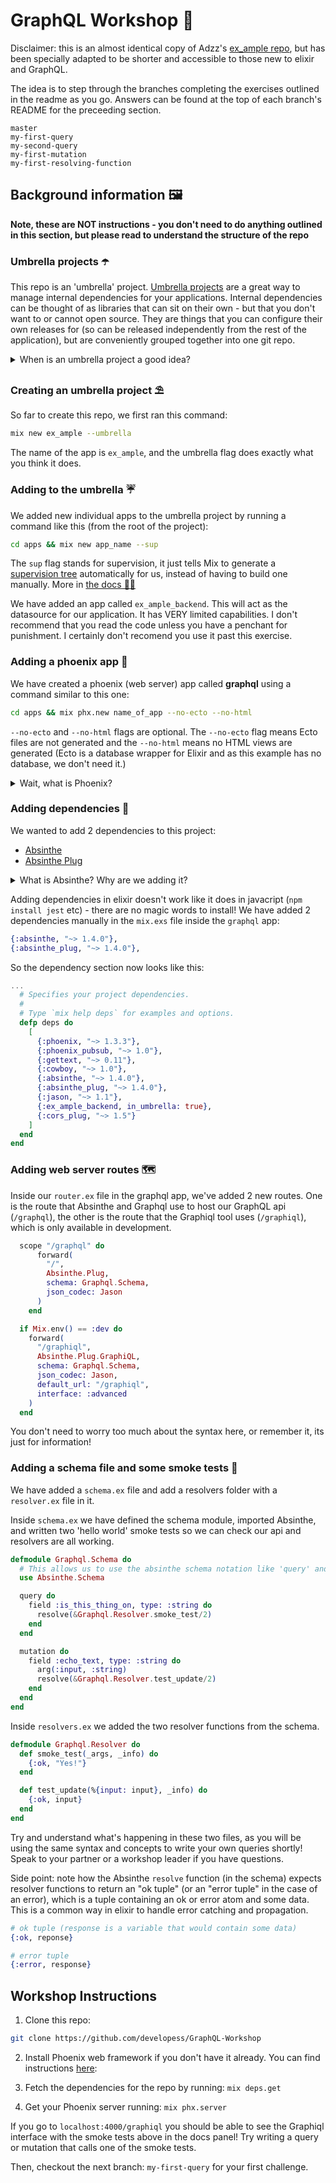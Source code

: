 # GraphQL Workshop 🌈

Disclaimer: this is an almost identical copy of Adzz's [ex_ample repo](https://github.com/Adzz/ex_ample), but has been specially adapted to be shorter and accessible to those new to elixir and GraphQL.

The idea is to step through the branches completing the exercises outlined in the readme as you go. Answers can be found at the top of each branch's README for the preceeding section.

```
master
my-first-query
my-second-query
my-first-mutation
my-first-resolving-function
```

## Background information 🖼

**Note, these are NOT instructions - you don't need to do anything outlined in this section, but please read to understand the structure of the repo**

### Umbrella projects ☂️

This repo is an 'umbrella' project. [Umbrella projects](https://8thlight.com/blog/georgina-mcfadyen/2017/05/01/elixir-umbrella-projects.html) are a great way to manage internal dependencies for your applications. Internal dependencies can be thought of as libraries that can sit on their own - but that you don't want to or cannot open source. They are things that you can configure their own releases for (so can be released independently from the rest of the application), but are conveniently grouped together into one git repo.

<details>
<summary>When is an umbrella project a good idea?</summary>
<br/>
If you have ever had one repo rely on another, you'll soon find umbrella projects to be lifesavers; no more using git tags and bumping versions in your mix files so you can get new features!

However, apps within an umbrella projects are not _completely_ decoupled. From [the docs](https://elixir-lang.org/getting-started/mix-otp/dependencies-and-umbrella-projects.html#dont-drink-the-kool-aid)

> While it provides a degree of separation between applications, those applications are not fully decoupled, as they are assumed to share the same configuration and the same dependencies.

And

> If you find yourself in a position where you want to use different configurations in each application for the same dependency or use different dependency versions, then it is likely your codebase has grown beyond what umbrellas can provide.

</details>

### Creating an umbrella project ⛱

So far to create this repo, we first ran this command:

```sh
mix new ex_ample --umbrella
```

The name of the app is `ex_ample`, and the umbrella flag does exactly what you think it does.

### Adding to the umbrella ☔️

We added new individual apps to the umbrella project by running a command like this (from the root of the project):

```sh
cd apps && mix new app_name --sup
```

The `sup` flag stands for supervision, it just tells Mix to generate a [supervision tree](https://stackoverflow.com/questions/46554449/erlang-elixir-what-is-a-supervision-tree) automatically for us, instead of having to build one manually. More in [the docs 👩‍⚕️](https://elixir-lang.org/getting-started/mix-otp/dependencies-and-umbrella-projects.html)

We have added an app called `ex_ample_backend`. This will act as the datasource for our application. It has VERY limited capabilities. I don't recommend that you read the code unless you have a penchant for punishment. I certainly don't recomend you use it past this exercise.

### Adding a phoenix app 🦜

We have created a phoenix (web server) app called **graphql** using a command similar to this one:

```sh
cd apps && mix phx.new name_of_app --no-ecto --no-html
```

`--no-ecto` and `--no-html` flags are optional. The `--no-ecto` flag means Ecto files are not generated and the `--no-html` means no HTML views are generated (Ecto is a database wrapper for Elixir and as this example has no database, we don't need it.)

<details>
<summary>Wait, what is Phoenix?</summary>
<br/>
Phoenix is a web development framework written in Elixir which implements the server-side Model View Controller (MVC) pattern. Check out the docs here: https://hexdocs.pm/phoenix/overview.html#content. Phoenix is the top layer of a multi-layer system designed to be modular and flexible. The other layers include Cowboy, Plug and Ecto.
</details>

### Adding dependencies 🍹

We wanted to add 2 dependencies to this project:

- [Absinthe](https://github.com/absinthe-graphql/absinthe)
- [Absinthe Plug](https://github.com/absinthe-graphql/absinthe_plug)

<details>
<summary>What is Absinthe? Why are we adding it?</summary>
<br/>
Absinthe is the GraphQL toolkit for Elixir, built to suit Elixir's capabilities and style. With Absinthe, you define the schema and resolution functions and it executes GraphQL documents.

On client side Absinthe has support for Relay and Apollo client and in Elixir it uses Plug and Phoenix to support HTTP APIs, via `absinthe_plug` and `absinthe_phoenix` packages. It also has support for Ecto via the `absinthe_ecto package`.

</details>

Adding dependencies in elixir doesn't work like it does in javacript (`npm install jest` etc) - there are no magic words to install! We have added 2 dependencies manually in the `mix.exs` file inside the `graphql` app:

```elixir
{:absinthe, "~> 1.4.0"},
{:absinthe_plug, "~> 1.4.0"},
```

So the dependency section now looks like this:

```elixir
...
  # Specifies your project dependencies.
  #
  # Type `mix help deps` for examples and options.
  defp deps do
    [
      {:phoenix, "~> 1.3.3"},
      {:phoenix_pubsub, "~> 1.0"},
      {:gettext, "~> 0.11"},
      {:cowboy, "~> 1.0"},
      {:absinthe, "~> 1.4.0"},
      {:absinthe_plug, "~> 1.4.0"},
      {:jason, "~> 1.1"},
      {:ex_ample_backend, in_umbrella: true},
      {:cors_plug, "~> 1.5"}
    ]
  end
end

```

### Adding web server routes 🗺

Inside our `router.ex` file in the graphql app, we've added 2 new routes. One is the route that Absinthe and Graphql use to host our GraphQL api (`/graphql`), the other is the route that the Graphiql tool uses (`/graphiql`), which is only available in development.

```elixir
  scope "/graphql" do
      forward(
        "/",
        Absinthe.Plug,
        schema: Graphql.Schema,
        json_codec: Jason
      )
    end

  if Mix.env() == :dev do
    forward(
      "/graphiql",
      Absinthe.Plug.GraphiQL,
      schema: Graphql.Schema,
      json_codec: Jason,
      default_url: "/graphiql",
      interface: :advanced
    )
  end
```

You don't need to worry too much about the syntax here, or remember it, its just for information!

### Adding a schema file and some smoke tests 💨

We have added a `schema.ex` file and add a resolvers folder with a `resolver.ex` file in it.

Inside `schema.ex` we have defined the schema module, imported Absinthe, and written two 'hello world' smoke tests so we can check our api and resolvers are all working.

```elixir
defmodule Graphql.Schema do
  # This allows us to use the absinthe schema notation like 'query' and 'field'
  use Absinthe.Schema

  query do
    field :is_this_thing_on, type: :string do
      resolve(&Graphql.Resolver.smoke_test/2)
    end
  end

  mutation do
    field :echo_text, type: :string do
      arg(:input, :string)
      resolve(&Graphql.Resolver.test_update/2)
    end
  end
end
```

Inside `resolvers.ex` we added the two resolver functions from the schema.

```elixir
defmodule Graphql.Resolver do
  def smoke_test(_args, _info) do
    {:ok, "Yes!"}
  end

  def test_update(%{input: input}, _info) do
    {:ok, input}
  end
end
```

Try and understand what's happening in these two files, as you will be using the same syntax and concepts to write your own queries shortly! Speak to your partner or a workshop leader if you have questions.

Side point: note how the Absinthe `resolve` function (in the schema) expects resolver functions to return an "ok tuple" (or an "error tuple" in the case of an error), which is a tuple containing an ok or error atom and some data. This is a common way in elixir to handle error catching and propagation.

```elixir
# ok tuple (response is a variable that would contain some data)
{:ok, reponse}

# error tuple
{:error, response}
```

## Workshop Instructions

1. Clone this repo:

```sh
git clone https://github.com/developess/GraphQL-Workshop
```

2. Install Phoenix web framework if you don't have it already. You can find instructions [here](https://hexdocs.pm/phoenix/installation.html):

3. Fetch the dependencies for the repo by running:
   `mix deps.get`

4. Get your Phoenix server running:
   `mix phx.server`

If you go to `localhost:4000/graphiql` you should be able to see the Graphiql interface with the smoke tests above in the docs panel! Try writing a query or mutation that calls one of the smoke tests.

Then, checkout the next branch: `my-first-query` for your first challenge.
